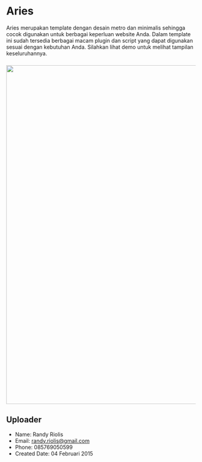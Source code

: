 # Aries
Aries merupakan template dengan desain metro dan minimalis sehingga cocok digunakan untuk berbagai keperluan website Anda. Dalam template ini sudah tersedia berbagai macam plugin dan script yang dapat digunakan sesuai dengan kebutuhan Anda. Silahkan lihat demo untuk melihat tampilan keseluruhannya.

### 
<img src="https://raw.github.com/r4nd1/template-cpanel-aries/master/screenshot.png" width="900">

## Uploader
* Name: Randy Riolis
* Email: randy.riolis@gmail.com
* Phone: 085769050599
* Created Date: 04 Februari 2015